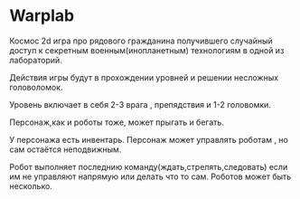 # Warplab

Космос 2d игра про рядового гражданина получившего случайный доступ к секретным военным(инопланетным) технологиям в одной из лабораторий.

Действия игры будут в прохождении уровней и решении несложных головоломок.

Уровень включает в себя 2-3 врага , препядствия и 1-2 головомки.

Персонаж,как и роботы тоже, может прыгать и бегать.

У персонажа есть инвентарь.
Персонаж может управлять роботам , но сам остаётся неподвижным.

Робот выполняет последнию команду(ждать,стрелять,следовать) если им не управляют напрямую или делать что то сам.
Роботов может быть несколько.
